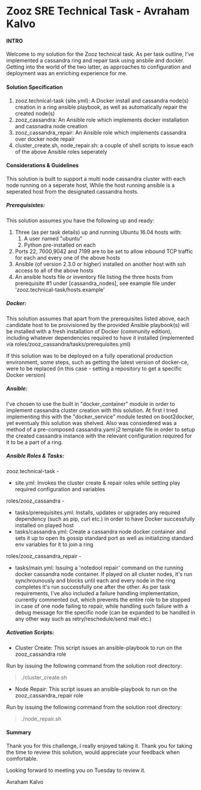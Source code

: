 # Zooz SRE Technical Task - Avraham Kalvo

#### INTRO
Welcome to my solution for the Zooz technical task. As per task outline, I've implemented a cassandra ring and repair task using ansbile and docker. Getting into the world of the two latter, as approaches to configuration and deployment was an enriching experience for me.

#### Solution Specification
1. zooz.technical-task (site.yml): A Docker install and cassandra node(s) creation in a ring ansible playbook, as well as automatically repair the created node(s)
1. zooz_cassandra: An Ansible role which implements docker installation and cassnadra node creation
1. zooz_cassandra_repair: An Ansible role which implements cassandra over docker node repair
1. cluster_create.sh, node_repair.sh: a couple of shell scripts to issue each of the above Ansible roles seperately

#### Considerations & Guidelines
This solution is built to support a multi node cassandra cluster with each node running on a seperate host,
While the host running ansible is a seperated host from the designated cassandra hosts.

##### Prerequisistes: 
This solution assumes you have the following up and ready:
1. Three (as per task details) up and running Ubuntu 16.04 hosts with:
	1. A user named "ubuntu"
	1. Python pre-installed on each
1. Ports 22, 7000,9042 and 7199 are to be set to allow inbound TCP traffic for each and every one of the above hosts
1. Ansible (of version 2.3.0 or higher) installed on another host with ssh access to all of the above hosts
1. An ansible hosts file or inventory file listing the three hosts from prerequisite #1 under [cassandra_nodes], see example file under 'zooz.technical-task/hosts.example'

##### Docker:    
This solution assumes that apart from the prerequisites listed above, each candidate host to be proivisioned by the provided Ansible playbook(s) will be installed with a fresh installation of Docker (community edition), including whatever dependencies required to have it installed (implemented via roles/zooz_cassandra/tasks/prerequisites.yml)

If this solution was to be deployed on a fully operational production environment, some steps, such as getting the latest version of docker-ce, were to be replaced (in this case - setting a repository to get a specific Docker version)

##### Ansible:
I've chosen to use the built in "docker_container" module in order to implement cassandra cluster creation with this solution.
At first I tried implementing this with the "docker_service" module tested on boot2docker, yet eventualy this solution was shelved.
Also was consiedered was a method of a pre-composed cassandra.yaml j2 template file in order to setup the created cassandra instance with the relevant configuration required for it to be a part of a ring.

##### Ansible Roles & Tasks:
zooz.technical-task -
* site.yml: Invokes the cluster create & repair roles while setting play required configuration and variables

roles/zooz_cassandra -
* tasks/prerequisites.yml: Installs, updates or upgrades any required dependency (such as pip, curl etc.) in order to have Docker successfully installed on played host
* tasks/cassandra.yml: Create a cassandra node docker container and sets it up to open its gossip standard port as well as initializing standard env variables for it to join a ring

roles/zooz_cassandra_repair -
* tasks/main.yml:	Issuing a 'notedool repair' command on the running docker cassandra node container. If played on all cluster nodes, it's run synchrounously and blocks until each and every node in the ring completes it's run successfully one after the other. As per task requirements, I've also included a failure handling implementation, currently commented out, which prevents the entire role to be stopped in case of one node failing to repair, while handling such failure with a debug message for the specific node (can be expanded to be handled in any other way such as retry/reschedule/send mail etc.)

##### Activation Scripts:
* Cluster Create: This script issues an ansible-playbook to run on the zooz_cassandra role

Run by issuing the following command from the solution root directory:
> ./cluster_create.sh

* Node Repair: This script issues an ansible-playbook to run on the zooz_cassandra_repair role

Run by issuing the following command from the solution root directory:
> ./node_repair.sh

#### Summary
Thank you for this challenge, I really enjoyed taking it. Thank you for taking the time to review this solution, would appreciate your feedback when comfortable.

Looking forward to meeting you on Tuesday to review it.

Avraham Kalvo
